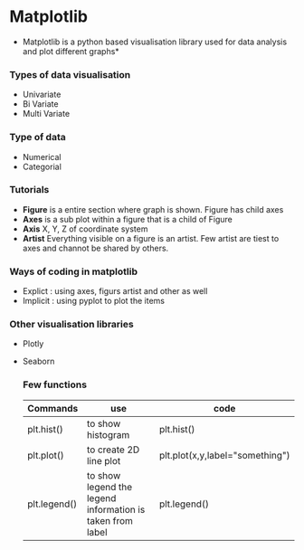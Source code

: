# Matplotlib 
* Matplotlib is a python based visualisation library used for data analysis and plot different graphs*

### Types of data visualisation 
* Univariate
* Bi Variate
* Multi Variate

### Type of data 
* Numerical
* Categorial 


### Tutorials 
* **Figure** is a entire section where graph is shown. Figure has child axes
* **Axes** is a sub plot within  a figure that is a child of Figure
* **Axis** X, Y, Z of coordinate system
* **Artist** Everything visible on a figure is an artist. Few artist are tiest to axes and channot be shared by others.    

### Ways of coding in matplotlib    
* Explict : using axes, figurs artist and other as well
* Implicit : using pyplot to plot the items

### Other visualisation libraries 
* Plotly
* Seaborn


  ### Few functions
  | Commands | use | code |
  |-|-|-|
  |plt.hist()| to show histogram| plt.hist()|
  |plt.plot()| to create 2D line plot| plt.plot(x,y,label="something")|
  |plt.legend() | to show legend the legend information is taken from label | plt.legend() |
  
  
